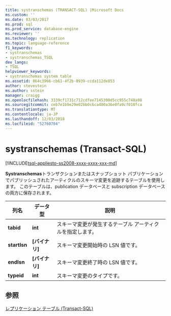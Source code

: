 ```yaml
---
title: systranschemas (TRANSACT-SQL) |Microsoft Docs
ms.custom: ''
ms.date: 03/03/2017
ms.prod: sql
ms.prod_service: database-engine
ms.reviewer: ''
ms.technology: replication
ms.topic: language-reference
f1_keywords:
- systranschemas
- systranschemas_TSQL
dev_langs:
- TSQL
helpviewer_keywords:
- systranschemas system table
ms.assetid: 864c3966-cb61-4f2b-8939-ccda112de853
author: stevestein
ms.author: sstein
manager: craigg
ms.openlocfilehash: 3339cf1731c712cdfee7145390d5cc955c748a98
ms.sourcegitcommit: ceb7e1b9e29e02bb0c6ca400a36e0fa9cf010fca
ms.translationtype: MT
ms.contentlocale: ja-JP
ms.lasthandoff: 12/03/2018
ms.locfileid: "52760704"
---
```

# <a name="systranschemas-transact-sql"></a>systranschemas (Transact-SQL)
[!INCLUDE[tsql-appliesto-ss2008-xxxx-xxxx-xxx-md](../../includes/tsql-appliesto-ss2008-xxxx-xxxx-xxx-md.md)]

  **Systranschemas**トランザクションまたはスナップショット パブリケーションでパブリッシュされたアーティクルのスキーマ変更を追跡するテーブルを使用します。 このテーブルは、publication データベースと subscription データベースの両方に保存されます。  
  
|列名|データ型|説明|  
|-----------------|---------------|-----------------|  
|**tabid**|**int**|スキーマ変更が発生するテーブル アーティクルを指定します。|  
|**startlsn**|**[バイナリ]**|スキーマ変更開始時の LSN 値です。|  
|**endlsn**|**[バイナリ]**|スキーマ変更終了時の LSN 値です。|  
|**typeid**|**int**|スキーマ変更のタイプです。|  
  
## <a name="see-also"></a>参照  
 [レプリケーション テーブル &#40;Transact-SQL&#41;](../../relational-databases/system-tables/replication-tables-transact-sql.md)  
  
  
